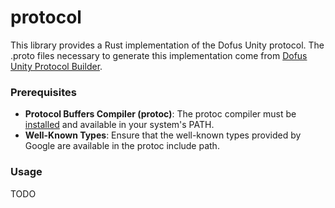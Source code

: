 # protocol

This library provides a Rust implementation of the Dofus Unity protocol. The .proto files necessary to generate this implementation come from [Dofus Unity Protocol Builder](https://github.com/LuaxY/dofus-unity-protocol-builder/).

### Prerequisites
- **Protocol Buffers Compiler (protoc)**: The protoc compiler must be [installed](https://github.com/protocolbuffers/protobuf?tab=readme-ov-file#protobuf-compiler-installation) and available in your system's PATH.
- **Well-Known Types**: Ensure that the well-known types provided by Google are available in the protoc include path.

### Usage
TODO